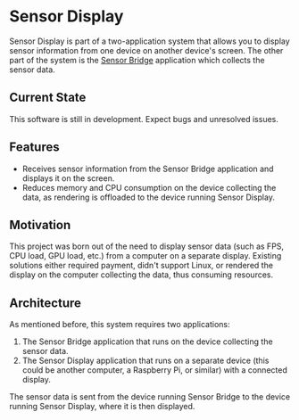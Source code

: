 # Sensor Display

Sensor Display is part of a two-application system that allows you to display sensor information from one device on
another device's screen. The other part of the system is the [Sensor Bridge](https://github.com/RouHim/sensor-bridge)
application which collects the sensor data.

## Current State

This software is still in development. Expect bugs and unresolved issues.

## Features

* Receives sensor information from the Sensor Bridge application and displays it on the screen.
* Reduces memory and CPU consumption on the device collecting the data, as rendering is offloaded to the device running
  Sensor Display.

## Motivation

This project was born out of the need to display sensor data (such as FPS, CPU load, GPU load, etc.) from a computer on
a separate display. Existing solutions either required payment, didn't support Linux, or rendered the display on the
computer collecting the data, thus consuming resources.

## Architecture

As mentioned before, this system requires two applications:

1. The Sensor Bridge application that runs on the device collecting the sensor data.
2. The Sensor Display application that runs on a separate device (this could be another computer, a Raspberry Pi, or
   similar) with a connected display.

The sensor data is sent from the device running Sensor Bridge to the device running Sensor Display, where it is then
displayed.
